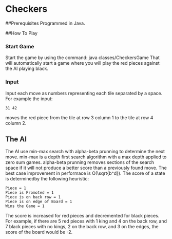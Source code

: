 # Checkers



##Prerequisites
Programmed in Java.

##How To Play

### Start Game
Start the game by using the command:
java classes/CheckersGame
That will automatically start a game where you will play the red pieces against the AI playing black.

### Input
Input each move as numbers representing each tile separated by a space. For example the input:
```
31 42
```
moves the red piece from the tile at row 3 column 1 to the tile at row 4 column 2.

## The AI
The AI use min-max search with alpha-beta prunning to determine the next move. min-max is a depth first search algorithm with a max depth applied to zero sum games. alpha-beta prunning removes sections of the search space if it will not produce a better score than a previously found move. The best case improvement in performace is O(\sqrt{b^d}). The score of a state is determinedby the following heuristic:
```
Piece = 1
Piece is Promoted = 1
Piece is on back row = 1
Piece is on edge of Board = 1
Wins the Game = 1
```
The score is increased for red pieces and decremented for black pieces. For example, if there are 5 red 
pieces with 1 king and 4 on the back row, and 7 black pieces with no kings, 2 on the back row, and 3 on the edges, the score of the board would be -2.
